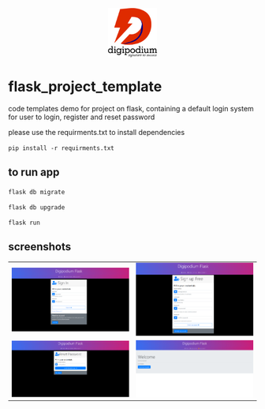 <center><img src="screens/logo.png" height="100">
</center>

# flask_project_template
code templates demo for project on flask, containing a default login system for user to login, register and reset password

please use the requirments.txt to install dependencies

`pip install -r requirments.txt`

## to run app

`flask db migrate`

`flask db upgrade`

`flask run`

## screenshots
| | |
|:-------------------------:|:-------------------------:|
|![login screen](screens/login.png)|![login screen](screens/signup.png)|
|![login screen](screens/forgot.png)|![login screen](screens/home.png)|